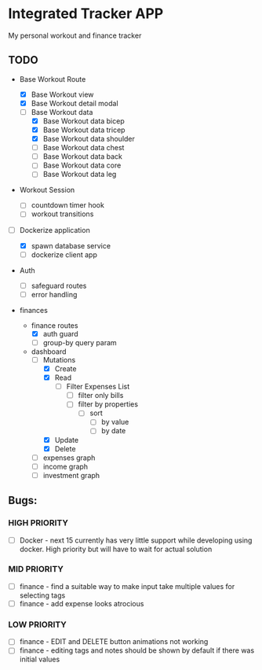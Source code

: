 # Integrated Tracker APP

My personal workout and finance tracker

## TODO

-   Base Workout Route
    -   [x] Base Workout view
    -   [x] Base Workout detail modal
    -   [ ] Base Workout data
        -   [x] Base Workout data bicep
        -   [x] Base Workout data tricep
        -   [x] Base Workout data shoulder
        -   [ ] Base Workout data chest
        -   [ ] Base Workout data back
        -   [ ] Base Workout data core
        -   [ ] Base Workout data leg
-   Workout Session

    -   [ ] countdown timer hook
    -   [ ] workout transitions

-   [ ] Dockerize application

    -   [x] spawn database service
    -   [ ] dockerize client app

-   Auth

    -   [ ] safeguard routes
    -   [ ] error handling

-   finances
    -   finance routes
        -   [x] auth guard
        -   [ ] group-by query param
    -   dashboard
        -   [ ] Mutations
            -   [x] Create
            -   [x] Read
                -   [ ] Filter Expenses List
                    -   [ ] filter only bills
                    -   [ ] filter by properties
                        -   [ ] sort
                            -   [ ] by value
                            -   [ ] by date
            -   [x] Update
            -   [x] Delete
        -   [ ] expenses graph
        -   [ ] income graph
        -   [ ] investment graph

## Bugs:

### HIGH PRIORITY

-   [ ] Docker - next 15 currently has very little support while developing using docker. High priority but will have to wait for actual solution

### MID PRIORITY

-   [ ] finance - find a suitable way to make input take multiple values for selecting tags
-   [ ] finance - add expense looks atrocious

### LOW PRIORITY

-   [ ] finance - EDIT and DELETE button animations not working
-   [ ] finance - editing tags and notes should be shown by default if there was initial values
